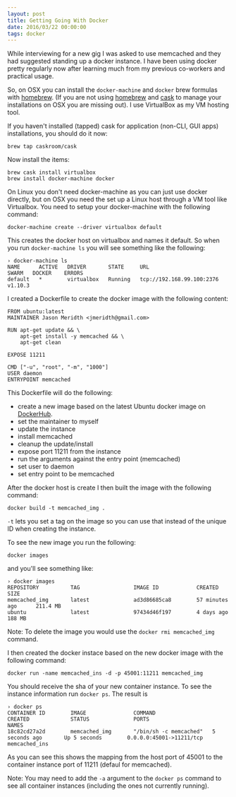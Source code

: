 ```yaml
---
layout: post
title: Getting Going With Docker
date: 2016/03/22 00:00:00
tags: docker
---
```


While interviewing for a new gig I was asked to use memcached and they had suggested standing up a docker instance.  I have been using docker pretty regularly now after learning much from my previous co-workers and practical usage. 

So, on OSX you can install the `docker-machine` and `docker` brew formulas with [homebrew][2]. (If you are not using [homebrew][2] and [cask][3] to manage your installations on OSX you are missing out).  I use VirtualBox as my VM hosting tool.

If you haven't installed (tapped) cask for application (non-CLI, GUI apps) installations, you should do it now:

```
brew tap caskroom/cask
```

Now install the items:

```
brew cask install virtualbox
brew install docker-machine docker
```

On Linux you don't need docker-machine as you can just use docker directly, but on OSX you need the set up a Linux host through a VM tool like Virtualbox.  You need to setup your docker-machine with the following command:

```
docker-machine create --driver virtualbox default
```

This creates the docker host on virtualbox and names it default.  So when you run `docker-machine ls` you will see something like the following:

```
› docker-machine ls
NAME      ACTIVE   DRIVER       STATE     URL                         SWARM   DOCKER    ERRORS
default   *        virtualbox   Running   tcp://192.168.99.100:2376           v1.10.3
```

I created a Dockerfile to create the docker image with the following content:

```
FROM ubuntu:latest
MAINTAINER Jason Meridth <jmeridth@gmail.com>

RUN apt-get update && \
    apt-get install -y memcached && \
    apt-get clean

EXPOSE 11211

CMD ["-u", "root", "-m", "1000"]
USER daemon
ENTRYPOINT memcached
```

This Dockerfile will do the following:
- create a new image based on the latest Ubuntu docker image on [DockerHub][4].
- set the maintainer to myself
- update the instance
- install memcached
- cleanup the update/install
- expose port 11211 from the instance
- run the arguments against the entry point (memcached)
- set user to daemon
- set entry point to be memcached

After the docker host is create I then built the image with the following command:

```
docker build -t memcached_img .
```

`-t` lets you set a tag on the image so you can use that instead of the unique ID when creating the instance.

To see the new image you run the following:

```
docker images
```

and you'll see something like:

```
› docker images
REPOSITORY          TAG                 IMAGE ID            CREATED             SIZE
memcached_img       latest              ad3d86685ca8        57 minutes ago      211.4 MB
ubuntu              latest              97434d46f197        4 days ago          188 MB
```

Note: To delete the image you would use the `docker rmi memcached_img` command.

I then created the docker instace based on the new docker image with the following command:

```
docker run -name memcached_ins -d -p 45001:11211 memcached_img
```

You should receive the sha of your new container instance.  To see the instance information run `docker ps`.  The result is

```
› docker ps
CONTAINER ID        IMAGE               COMMAND                  CREATED             STATUS              PORTS                      NAMES
18c82cd27a2d        memcached_img       "/bin/sh -c memcached"   5 seconds ago       Up 5 seconds        0.0.0.0:45001->11211/tcp   memcached_ins
```

As you can see this shows the mapping from the host port of 45001 to the container instance port of 11211 (defaul for memcached).

Note: You may need to add the `-a` argument to the `docker ps` command to see all container instances (including the ones not currently running).

[1]: http://www.rackspace.com
[2]: http://brew.sh
[3]: https://caskroom.github.io/
[4]: https://dockerhub.com
